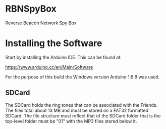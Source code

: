 # RBNSpyBox

Reverse Beacon Network Spy Box

# Installing the Software

Start by installing the Arduino IDE. This can be found at:

https://www.arduino.cc/en/Main/Software

For the purpose of this build the Windows version Arduino 1.8.8 was used.

## SDCard

The SDCard holds the ring tones that can be associated with the Friends. The files total about 13 MB and must be stored on a FAT32 formatted SDCard. 
The file structure must reflect that of the SDCard folder that is the top-level folder must be "01" with the MP3 files stored below it.
